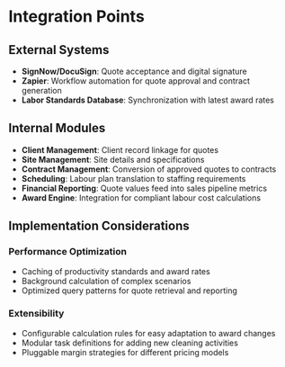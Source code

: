 
# Integration Points

## External Systems
- **SignNow/DocuSign**: Quote acceptance and digital signature
- **Zapier**: Workflow automation for quote approval and contract generation
- **Labor Standards Database**: Synchronization with latest award rates

## Internal Modules
- **Client Management**: Client record linkage for quotes
- **Site Management**: Site details and specifications
- **Contract Management**: Conversion of approved quotes to contracts
- **Scheduling**: Labour plan translation to staffing requirements
- **Financial Reporting**: Quote values feed into sales pipeline metrics
- **Award Engine**: Integration for compliant labour cost calculations

## Implementation Considerations

### Performance Optimization
- Caching of productivity standards and award rates
- Background calculation of complex scenarios
- Optimized query patterns for quote retrieval and reporting

### Extensibility
- Configurable calculation rules for easy adaptation to award changes
- Modular task definitions for adding new cleaning activities
- Pluggable margin strategies for different pricing models
